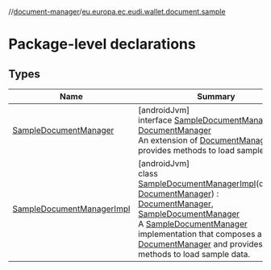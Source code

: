 //[document-manager](../../index.md)/[eu.europa.ec.eudi.wallet.document.sample](index.md)

# Package-level declarations

## Types

| Name                                                                | Summary                                                                                                                                                                                                                                                                                                                                                                                                                                                                                                                                                              |
|---------------------------------------------------------------------|----------------------------------------------------------------------------------------------------------------------------------------------------------------------------------------------------------------------------------------------------------------------------------------------------------------------------------------------------------------------------------------------------------------------------------------------------------------------------------------------------------------------------------------------------------------------|
| [SampleDocumentManager](-sample-document-manager/index.md)          | [androidJvm]<br>interface [SampleDocumentManager](-sample-document-manager/index.md) : [DocumentManager](../eu.europa.ec.eudi.wallet.document/-document-manager/index.md)<br>An extension of [DocumentManager](../eu.europa.ec.eudi.wallet.document/-document-manager/index.md) that provides methods to load sample data.                                                                                                                                                                                                                                           |
| [SampleDocumentManagerImpl](-sample-document-manager-impl/index.md) | [androidJvm]<br>class [SampleDocumentManagerImpl](-sample-document-manager-impl/index.md)(delegate: [DocumentManager](../eu.europa.ec.eudi.wallet.document/-document-manager/index.md)) : [DocumentManager](../eu.europa.ec.eudi.wallet.document/-document-manager/index.md), [SampleDocumentManager](-sample-document-manager/index.md)<br>A [SampleDocumentManager](-sample-document-manager/index.md) implementation that composes a [DocumentManager](../eu.europa.ec.eudi.wallet.document/-document-manager/index.md) and provides methods to load sample data. |
